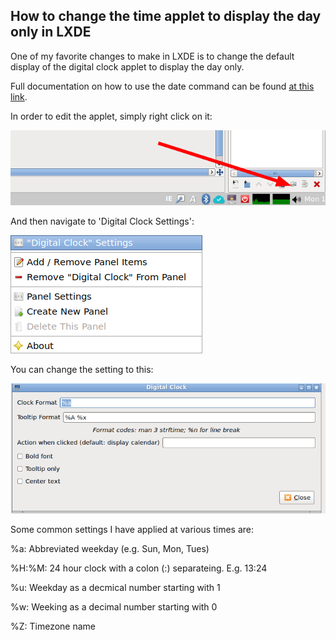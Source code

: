 ## How to change the time applet to display the day only in LXDE

One of my favorite changes to make in LXDE is to change the default display of the digital clock applet to display the day only.

Full documentation on how to use the date command can be found [at this link](http://manpages.ubuntu.com/manpages/trusty/man1/date.1posix.html).

In order to edit the applet, simply right click on it:

![](/images/date1.png)

And then navigate to 'Digital Clock Settings':

![](/images/date2.png)

You can change the setting to this:

![](/images/date3.png)

Some common settings I have applied at various times are:

%a: Abbreviated weekday (e.g. Sun, Mon, Tues)

%H:%M: 24 hour clock with a colon (:) separateing. E.g. 13:24

%u: Weekday as a decmical number starting with 1

%w: Weeking as a decimal number starting with 0

%Z: Timezone name

